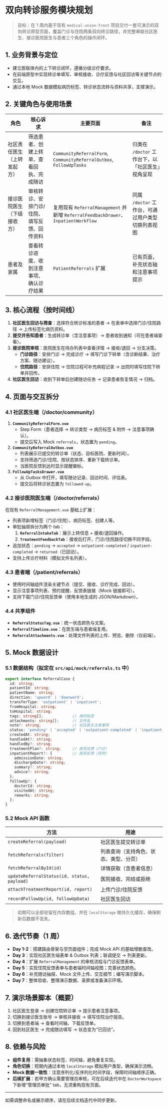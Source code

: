 # 双向转诊服务模块规划

> 目标：在 1 周内基于现有 `medical-union-front` 项目交付一套可演示的双向转诊原型页面，覆盖门诊与住院两条双向转诊路径，并完整串联社区医生、接诊医院医生与患者三个角色的操作闭环。

## 1. 业务背景与定位
- 建立医联体内的上下转诊闭环，遵循分级诊疗要求。
- 在前端原型中实现转诊单填写、审核接收、诊疗反馈与社区回访等关键节点的交互。
- 通过本地 Mock 数据模拟病历标签、转诊状态流转与资料共享，支撑演示。

## 2. 关键角色与使用场景
| 角色 | 核心诉求 | 主要页面 | 备注 |
| --- | --- | --- | --- |
| 社区责任医生（上转发起方） | 筛选患者、创建上转单、查看回执、完成随访 | `CommunityReferralForm`, `CommunityReferralOutbox`, `FollowUpTasks` | 归类在 `/doctor` 工作台下，以「社区医生」视角呈现 |
| 接诊医院医生（下级接收方） | 审核转诊、安排门诊/住院、填写反馈、回传资料 | 复用现有 `ReferralManagement` 并新增 `ReferralFeedbackDrawer`、`InpatientWorkflow` | 同属 `/doctor` 工作台，可通过用户类型切换列表视图 |
| 患者及家属 | 查看转诊进度、收到注意事项、确认诊疗结果 | `PatientReferrals` 扩展 | 已有页面，补充状态轴和注意事项提示 |

## 3. 核心流程（按时间线）
1. **社区医生回访与筛查**：选择符合转诊标准的患者 → 在表单中选择门诊/住院路径 → 上传标签化病历资料。
2. **提交并告知患者**：生成转诊单（含注意事项）→ 患者收到通知（可在患者端查看）。
3. **接诊医院审核**：医院医生在待办列表中查看详情 → 接收/退回 → 分支决策。
   - **门诊路径**：安排门诊 → 完成诊疗 → 填写门诊下转单（含诊断结果、治疗方案、随访建议）。
   - **住院路径**：安排住院 → 住院过程可补充病程记录 → 出院时填写住院下转单并回传。
4. **社区医生回访**：收到下转单后创建随访任务 → 记录患者恢复情况 → 归档。

## 4. 页面与交互拆分
### 4.1 社区医生端（/doctor/community）
1. **`CommunityReferralForm.vue`**
   - Step Form（患者选择 → 转诊类型 → 病历标签 & 附件 → 注意事项确认）。
   - 提交后写入 Mock `referrals`，状态置为 `pending`。
2. **`CommunityReferralOutbox.vue`**
   - 列表展示已提交的转诊单（状态、目标医院、更新时间）。
   - 支持筛选门诊/住院、按状态排序、重新下载转诊单。
   - 当医院反馈到达时显示提醒徽标。
3. **`FollowUpTasksDrawer.vue`**
   - 从 Outbox 中打开，填写随访记录、回访时间、评估表。
   - 提交后将转诊状态置为 `followed-up`。

### 4.2 接诊医院医生端（/doctor/referrals）
在现有 `ReferralManagement.vue` 基础上扩展：
- 列表项新增标签（门诊/住院）、病历标签、创建人等。
- 审批抽屉拆分为两个 tab：
  1. **`ReferralIntakeTab`**：展示上转信息 + 接收/退回操作。
  2. **`TreatmentFeedbackTab`**：接收后打开，门诊/住院路径切换不同字段。
- 追加状态：`pending` → `accepted` → `outpatient-completed` / `inpatient-completed` → `returned`（已回访）。
- 支持上传诊疗材料（模拟文件名列表）。

### 4.3 患者端（/patient/referrals）
- 使用时间轴组件渲染关键节点（提交、接收、诊疗完成、回访）。
- 显示注意事项列表、预约提醒、反馈表链接（Mock 链接即可）。
- 支持下载门诊/住院反馈单（使用本地生成的 JSON/Markdown）。

### 4.4 共享组件
- **`ReferralStatusTag.vue`**：统一状态颜色与文案。
- **`ReferralTimeline.vue`**：在医生端与患者端复用。
- **`ReferralAttachments.vue`**：处理文件列表的上传、预览、删除（仅前端）。

## 5. Mock 数据设计
### 5.1 数据结构（拟定在 `src/api/mock/referrals.ts` 中）
```ts
export interface ReferralCase {
  id: string;
  patientId: string;
  patientName: string;
  direction: 'upward' | 'downward';
  transferType: 'outpatient' | 'inpatient';
  fromHospital: string;
  toHospital: string;
  tags: string[];             // 病历标签
  attachments: string[];      // 文件名
  note?: string;              // 社区医生注意事项
  status: 'pending' | 'accepted' | 'outpatient-completed' | 'inpatient-completed' | 'followed-up' | 'rejected';
  createdAt: string;
  handledAt?: string;
  handledBy?: string;
  treatmentPlan?: string;     // 医院反馈（门诊）
  inpatientReport?: {         // 医院反馈（住院）
    admissionDate: string;
    dischargeDate?: string;
    summary?: string;
    advice?: string;
  };
  followUp?: {
    doctorId: string;
    visitedAt: string;
    remarks: string;
  };
}
```

### 5.2 Mock API 函数
| 方法 | 用途 |
| --- | --- |
| `createReferral(payload)` | 社区医生提交转诊单 |
| `fetchReferrals(filter)` | 列表查询（支持角色、状态、类型、分页） |
| `fetchReferralById(id)` | 详情获取（含患者信息） |
| `updateReferralStatus(id, status, payload)` | 医院接收、完结或拒绝 |
| `attachTreatmentReport(id, report)` | 上传门诊/住院反馈 |
| `recordFollowUp(id, followUpData)` | 社区医生回访 |

> 初期可以全部驻留在内存数组，并在 `localStorage` 做持久化缓存，确保刷新后数据不丢失。

## 6. 迭代节奏（1 周）
- **Day 1-2**：搭建路由骨架与空页面组件；完成 Mock API 的基础增删查改。
- **Day 3**：实现社区医生端表单 & Outbox 列表；联调提交 → 列表更新。
- **Day 4**：扩展 `ReferralManagement` 的审核流程与门诊反馈表单。
- **Day 5**：实现住院反馈表单与患者端时间轴视图；完善状态颜色。
- **Day 6**：补充随访抽屉、Mock 文件上传、交互细节；编写演示脚本。
- **Day 7**：整体验收、整理演示数据、录屏或准备演示环境。

## 7. 演示场景脚本（概要）
1. 社区医生登录 → 创建住院转诊单 → 提示患者注意事项。
2. 切换到接诊医生账号 → 审核并接收 → 填写住院治疗报告。
3. 切换到患者端 → 查看时间轴、下载反馈单。
4. 回到社区医生 → 完成随访填写 → 状态变为“已回访”。

## 8. 依赖与风险
- **组件复用**：需抽象状态标签、时间轴，避免重复实现。
- **角色切换**：短期内通过本地 `localStorage` 模拟用户类型，确保演示流畅。
- **Mock 数据一致性**：注意序列化/反序列化时间字段，保障时间轴顺序正确。
- **后续扩展**：若甲方确认需要管理员审核，可在后续迭代中在 `DoctorWorkspace` 下新增“管理员审批” tab，无须重构现有页面。

---
如需调整命名或展示顺序，请在后续文档迭代中同步更新。